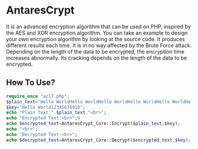 # AntaresCrypt
It is an advanced encryption algorithm that can be used on PHP, inspired by the AES and XOR encryption algorithm. You can take an example to design your own encryption algorithm by looking at the source code. It produces different results each time. It is in no way affected by the Brute Force attack. Depending on the length of the data to be encrypted, the encryption time increases abnormally. Its cracking depends on the length of the data to be encrypted.
## How To Use?
```php
require_once "ac17.php";
$plain_text="Hello WorldHello WorldHello WorldHello WorldHello WorldHello WorldHello WorldHello WorldHello World            123456789ABC";
$key="Hello World12345678910";
echo "Plain Text:".$plain_text."<br>";
echo "Encrypted Text:<br>";9
echo $encrypted_text=AntaresCrypt_Core::Encrypt($plain_text,$key);
echo "<br>";
echo "Decrypted Text:<br>";
echo $decrypted_text=AntaresCrypt_Core::Decrypt($encrypted_text,$key);
```
